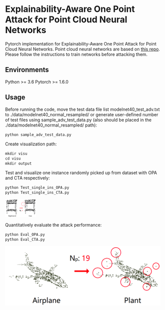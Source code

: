 Explainability-Aware One Point Attack for Point Cloud Neural Networks
===================
Pytorch implementation for Explainability-Aware One Point Attack for Point Cloud Neural Networks.
Point cloud neural networks are based on [this repo](https://github.com/yanx27/Pointnet_Pointnet2_pytorch). Please follow the instructions to train networks before attacking them.

Environments
---------------
Python >= 3.6 Pytorch >= 1.6.0

Usage
------------
Before running the code, move the test data file list modelnet40_test_adv.txt to ./data/modelnet40_normal_resampled/ or generate user-defined number of test files using sample_adv_test_data.py (also should be placed in the ./data/modelnet40_normal_resampled/ path):

    python sample_adv_test_data.py
    
Create visualization path:

    mkdir visu
    cd visu
    mkdir output
    
Test and visualize one instance randomly picked up from dataset with OPA and CTA respectively:

    python Test_single_ins_OPA.py
    python Test_single_ins_CTA.py
    
<img src="https://github.com/Explain3D/Exp-One-Point-Atk-PC/blob/main/pic/exp_opa.png?raw=true" width="100px">


Quantitatively evaluate the attack performance:

    python Eval_OPA.py
    python Eval_CTA.py
    
![Image text](https://github.com/Explain3D/Exp-One-Point-Atk-PC/blob/main/pic/exp_cta.png?raw=true)
